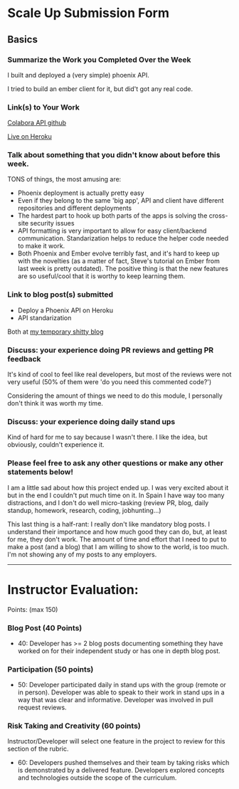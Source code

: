 # Scale Up Submission Form

## Basics

### Summarize the Work you Completed Over the Week
I built and deployed a (very simple) phoenix API.

I tried to build an ember client for it, but did't got any real code.

### Link(s) to Your Work
[Colabora API github](https://github.com/hectorhuertas/colabora_api)

[Live on Heroku](colabora-api.herokuapp.com/api/v1/notes)

### Talk about something that you didn't know about before this week.
TONS of things, the most amusing are:
* Phoenix deployment is actually pretty easy
* Even if they belong to the same 'big app', API and client have different repositories and different deployments
* The hardest part to hook up both parts of the apps is solving the cross-site security issues
* API formatting is very important to allow for easy client/backend communication. Standarization helps to reduce the helper code needed to make it work.
* Both Phoenix and Ember evolve terribly fast, and it's hard to keep up with the novelties (as a matter of fact, Steve's tutorial on Ember from last week is pretty outdated). The positive thing is that the new features are so useful/cool that it is worthy to keep learning them.

### Link to blog post(s) submitted
* Deploy a Phoenix API on Heroku
* API standarization

Both at [my temporary shitty blog](http://todohectorhuertas.blogspot.com.es/)

### Discuss: your experience doing PR reviews and getting PR feedback
It's kind of cool to feel like real developers, but most of the reviews were not very useful (50% of them were 'do you need this commented code?')

Considering the amount of things we need to do this module, I personally don't think it was worth my time.

### Discuss: your experience doing daily stand ups
Kind of hard for me to say because I wasn't there. I like the idea, but obviously, couldn't experience it.

### Please feel free to ask any other questions or make any other statements below!

I am a little sad about how this project ended up. I was very excited about it but in the end I couldn't put much time on it. In Spain I have way too many distractions, and I don't do well micro-tasking (review PR, blog, daily standup, homework, research, coding, jobhunting...)

This last thing is a half-rant: I really don't like mandatory blog posts. I understand their importance and how much good they can do, but, at least for me, they don't work. The amount of time and effort that I need to put to make a post (and a blog) that I am willing to show to the world, is too much. I'm not showing any of my posts to any employers.

-----

# Instructor Evaluation:

Points: (max 150)

### Blog Post (40 Points)  
  * 40: Developer has >= 2 blog posts documenting something they have worked on for their independent study or has one in depth blog post.

### Participation (50 points)
  * 50: Developer participated daily in stand ups with the group (remote or in person). Developer was able to speak to their work in stand ups in a way that was clear and informative. Developer was involved in pull request reviews.

### Risk Taking and Creativity (60 points)

Instructor/Developer will select one feature in the project to review for this section of the rubric.

  * 60: Developers pushed themselves and their team by taking risks which is demonstrated by a delivered feature. Developers explored concepts and technologies outside the scope of the curriculum.

